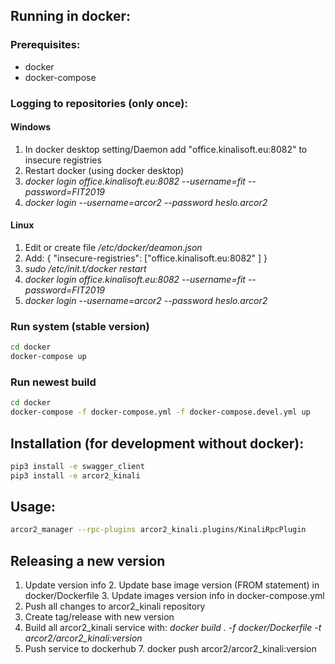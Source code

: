 
## Running in docker:

### Prerequisites:

 - docker
 - docker-compose

### Logging to repositories (only once):
#### Windows 

 1. In docker desktop setting/Daemon add "office.kinalisoft.eu:8082" to insecure registries
 2. Restart docker (using docker desktop)
 3. _docker login office.kinalisoft.eu:8082 --username=fit  --password=FIT2019_
 4. _docker login --username=arcor2 --password heslo.arcor2_

#### Linux

 1. Edit or create file */etc/docker/deamon.json*
 2. Add: 
 {
"insecure-registries": ["office.kinalisoft.eu:8082" ]
}
3. _sudo /etc/init.t/docker restart_
4. _docker login office.kinalisoft.eu:8082 --username=fit  --password=FIT2019_
6. _docker login --username=arcor2 --password heslo.arcor2_


### Run system (stable version)
```bash
cd docker
docker-compose up
```

### Run newest build
```bash
cd docker
docker-compose -f docker-compose.yml -f docker-compose.devel.yml up
```

## Installation (for development without docker):
```bash
pip3 install -e swagger_client
pip3 install -e arcor2_kinali
```

## Usage:
```bash
arcor2_manager --rpc-plugins arcor2_kinali.plugins/KinaliRpcPlugin
```

## Releasing a new version
1. Update version info
	 2. Update base image version (FROM statement) in docker/Dockerfile
	 3. Update images version info in docker-compose.yml
 2. Push all changes to arcor2_kinali repository
 3. Create tag/release with new version
 5. Build all arcor2_kinali service with: _docker build . -f docker/Dockerfile -t arcor2/arcor2_kinali:version_
 6. Push service to dockerhub
	 7. docker push arcor2/arcor2_kinali:version
